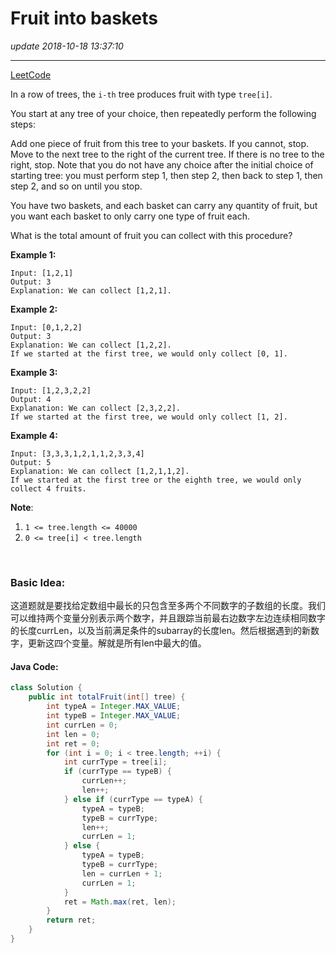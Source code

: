 # Fruit into baskets
_update 2018-10-18 13:37:10_

---
[LeetCode](https://leetcode.com/problems/fruit-into-baskets/)

In a row of trees, the `i-th` tree produces fruit with type `tree[i]`.

You start at any tree of your choice, then repeatedly perform the following steps:

Add one piece of fruit from this tree to your baskets.  If you cannot, stop.
Move to the next tree to the right of the current tree.  If there is no tree to the right, stop.
Note that you do not have any choice after the initial choice of starting tree: you must perform step 1, then step 2, then back to step 1, then step 2, and so on until you stop.

You have two baskets, and each basket can carry any quantity of fruit, but you want each basket to only carry one type of fruit each.

What is the total amount of fruit you can collect with this procedure?

 

**Example 1:**

    Input: [1,2,1]
    Output: 3
    Explanation: We can collect [1,2,1].

**Example 2:**

    Input: [0,1,2,2]
    Output: 3
    Explanation: We can collect [1,2,2].
    If we started at the first tree, we would only collect [0, 1].

**Example 3:**

    Input: [1,2,3,2,2]
    Output: 4
    Explanation: We can collect [2,3,2,2].
    If we started at the first tree, we would only collect [1, 2].

**Example 4:**

    Input: [3,3,3,1,2,1,1,2,3,3,4]
    Output: 5
    Explanation: We can collect [1,2,1,1,2].
    If we started at the first tree or the eighth tree, we would only collect 4 fruits.
    

**Note**:

1. `1 <= tree.length <= 40000`
2. `0 <= tree[i] < tree.length`
   
<br/>

### Basic Idea:
这道题就是要找给定数组中最长的只包含至多两个不同数字的子数组的长度。我们可以维持两个变量分别表示两个数字，并且跟踪当前最右边数字左边连续相同数字的长度currLen，以及当前满足条件的subarray的长度len。然后根据遇到的新数字，更新这四个变量。解就是所有len中最大的值。

#### Java Code:
```java
class Solution {
    public int totalFruit(int[] tree) {
        int typeA = Integer.MAX_VALUE;
        int typeB = Integer.MAX_VALUE;
        int currLen = 0;
        int len = 0;
        int ret = 0;
        for (int i = 0; i < tree.length; ++i) {
            int currType = tree[i];
            if (currType == typeB) {
                currLen++;
                len++;
            } else if (currType == typeA) {
                typeA = typeB;
                typeB = currType;
                len++;
                currLen = 1;
            } else {
                typeA = typeB;
                typeB = currType;
                len = currLen + 1;
                currLen = 1;
            }
            ret = Math.max(ret, len);
        }
        return ret;
    }
}
```
